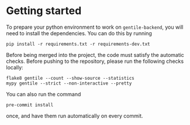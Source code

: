 # Getting started

To prepare your python environment to work on `gentile-backend`, you will need to
install the dependencies. You can do this by running

```
pip install -r requirements.txt -r requirements-dev.txt
```

Before being merged into the project, the code must satisfy the automatic checks.
Before pushing to the repository, please run the following checks locally:

```
flake8 gentile --count --show-source --statistics
mypy gentile --strict --non-interactive --pretty
```

You can also run the command

```
pre-commit install
```

once, and have them run automatically on every commit.
